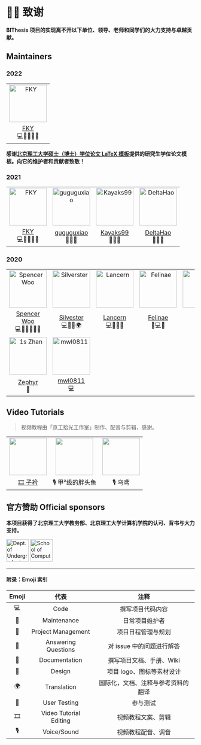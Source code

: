 <script setup>
import { VPTeamMembers } from 'vitepress/theme'

const members = [
  // {
  //   avatar: 'https://www.github.com/yyx990803.png',
  //   name: 'Evan You',
  //   title: 'Creator',
  //   links: [
  //     { icon: 'github', link: 'https://github.com/yyx990803' },
  //     { icon: 'twitter', link: 'https://twitter.com/youyuxi' }
  //   ]
  // },
]
</script>

# 🙇‍♂️ 致谢

**BIThesis 项目的实现离不开以下单位、领导、老师和同学们的大力支持与卓越贡献。**

## Maintainers

### 2022

<table>
  <tr>
    <td align="center"><img src="https://i.loli.net/2020/05/29/Z1YFSty6LRJl8Oc.png" width="100px" alt="FKY"></td>
  </tr>
  <tr>
    <td align="center"><a href="https://github.com/fky2015">FKY</a><br>💻🚧📆💬📖</td>
  </tr>
</table>

**感谢[北京理工大学硕士（博士）学位论文 LaTeX 模板](https://github.com/BIT-thesis/LaTeX-template)提供的研究生学位论文模板。向它的维护者和贡献者致敬！**

### 2021

<VPTeamMembers size="small" :members="members" />

<table>
  <tr>
    <td align="center"><img src="https://i.loli.net/2020/05/29/Z1YFSty6LRJl8Oc.png" width="100px" alt="FKY"></td>
    <td align="center"><img src="https://i.loli.net/2021/01/14/zDawdylekZKq9op.png" width="100px" alt="guguguxiao"></td>
    <td align="center"><img src="https://i.loli.net/2021/01/14/QAMhBaGvle9PbjY.png" width="100px" alt="Kayaks99"></td>
    <td align="center"><img src="https://i.loli.net/2021/01/14/s9RAkaCFWpoBLub.png" width="100px" alt="DeltaHao"></td>
  </tr>
  <tr>
    <td align="center"><a href="https://github.com/fky2015">FKY</a><br>💻🚧📆💬📖</td>
    <td align="center"><a href="https://github.com/guguguxiao">guguguxiao</a><br>🚧💬📖</td>
    <td align="center"><a href="https://github.com/Kayaks99">Kayaks99</a><br>🚧💬📖</td>
    <td align="center"><a href="https://github.com/DeltaHao">DeltaHao</a><br>🚧💬📖</td>
  </tr>
</table>

### 2020

<table>
  <tr>
    <td align="center"><img src="https://i.loli.net/2020/03/10/KqToYeg1buLGwsh.png" width="100px" alt="Spencer Woo"></td>
    <td align="center"><img src="https://i.loli.net/2020/03/10/pYkbBwm3nRrhzcT.png" width="100px" alt="Silverster"></td>
    <td align="center"><img src="https://i.loli.net/2020/05/29/SL6KApDxuYqPjk3.png" width="100px" alt="Lancern"></td>
    <td align="center"><img src="https://i.loli.net/2020/03/10/rRogJdmUFv7iDx3.png" width="100px" alt="Felinae"></td>
    <td align="center"><img src="https://i.loli.net/2020/05/29/Z1YFSty6LRJl8Oc.png" width="100px" alt="FKY"></td>
  </tr>
  <tr>
    <td align="center"><a href="https://github.com/BITNP">Spencer Woo</a><br>💻🚧📆💬📖🎨</td>
    <td align="center"><a href="https://github.com/Silverster98">Silvester</a><br>💻🚧📖🌍</td>
    <td align="center"><a href="https://github.com/Lancern">Lancern</a><br>💻🚧📖💬</td>
    <td align="center"><a href="https://github.com/felinae98">Felinae</a><br>📓💻💬</td>
    <td align="center"><a href="https://github.com/fky2015">FKY</a><br>🚧📖</td>
  </tr>
  <tr>
    <td align="center"><img src="https://i.loli.net/2020/03/10/fTCIvEurgi5ezWA.png" width="100px" alt="1s Zhan"></td>
    <td align="center"><img src="https://i.loli.net/2020/03/27/w2EyRtAsxpivJMO.png" width="100px" alt="mwl0811"></td>
  </tr>
  <tr>
    <td align="center"><a href="https://github.com/Zephyr1106">Zephyr</a><br>📓</td>
    <td align="center"><a href="https://github.com/mwl0811">mwl0811</a><br>💻</td>
  </tr>
</table>

## Video Tutorials

> 视频教程由「京工拾光工作室」制作、配音与剪辑，感谢。

<table>
  <tr>
    <td align="center"><img src="https://i.loli.net/2020/04/22/1REvcJuP4iLYfQp.jpg" width="100px" alt=""></td>
    <td align="center"><img src="https://i.loli.net/2020/04/22/d93DQvqIABJcPOm.jpg" width="100px" alt=""></td>
    <td align="center"><img src="https://i.loli.net/2020/04/22/81cFkyVpwQZq4O5.jpg" width="100px" alt=""></td>
  </tr>
  <tr>
    <td align="center"><a href="https://github.com/ZIJIN-Evan">🎞 子衿</a></td>
    <td align="center">🎙 甲²级的胖头鱼</td>
    <td align="center">🎙 乌鸢</td>
  </tr>
</table>

## 官方赞助 Official sponsors

**本项目获得了北京理工大学教务部、北京理工大学计算机学院的认可、背书与大力支持。**

<a href="https://jwc.bit.edu.cn"><img src="https://i.loli.net/2020/03/10/5lVXDqyHCOSczjh.png" alt="Dept. of Undergraduate Academic Affairs" width="auto" height="60px"/></a> <a href="https://cs.bit.edu.cn"><img src="https://i.loli.net/2020/03/10/bXHpTfwm1jdBuCS.png" alt="School of Computer Science and Technology, BIT" width="auto" height="60px"/></a>

---

<h4>附录：Emoji 索引</h4>

| Emoji |          代表          |                注释                |
| :---: | :--------------------: | :--------------------------------: |
|  💻   |          Code          |          撰写项目代码内容          |
|  🚧   |      Maintenance       |           日常项目维护者           |
|  📆   |   Project Management   |         项目日程管理与规划         |
|  💬   |  Answering Questions   |     对 issue 中的问题进行解答      |
|  📖   |     Documentation      |      撰写项目文档、手册、Wiki      |
|  🎨   |         Design         |     项目 logo、图标等素材设计      |
|  🌍   |      Translation       | 国际化，文档、注释与参考资料的翻译 |
|  📓   |      User Testing      |              参与测试              |
|  🎞   | Video Tutorial Editing |         视频教程文案、剪辑         |
|  🎙   |      Voice/Sound       |         视频教程配音、调音         |
